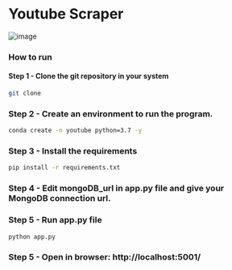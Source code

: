 # Youtube Scraper
![image](https://i.ibb.co/M6SQvB6/Youtube-Scraper.png)

### How to run

#### Step 1 - Clone the git repository in your system
```bash
git clone 
```

### Step 2 - Create an environment to run the program.

```bash
conda create -n youtube python=3.7 -y
```
### Step 3 - Install the requirements
```bash
pip install -r requirements.txt
```
### Step 4 - Edit mongoDB_url in app.py file and give your MongoDB connection url.

### Step 5 - Run app.py file
```bash
python app.py
```
### Step 5 - Open in browser: http://localhost:5001/
